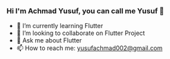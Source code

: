 ### Hi I'm Achmad Yusuf, you can call me Yusuf 👋

- 🌱 I’m currently learning Flutter
- 🙋 I’m looking to collaborate on Flutter Project
- 💬 Ask me about Flutter
- 📫 How to reach me: yusufachmad002@gmail.com

<!--
**achyusuf10/achyusuf10** is a ✨ _special_ ✨ repository because its `README.md` (this file) appears on your GitHub profile.
- 🔭 I’m currently working on SIMPEL BNN
- 🤔 I’m looking for help with ...
- ⚡ Fun fact: 
Here are some ideas to get you started:
-->
